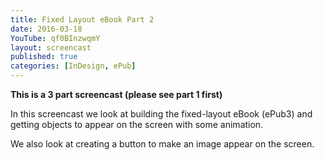 ```yaml
---
title: Fixed Layout eBook Part 2
date: 2016-03-18
YouTube: qf0BInzwqmY
layout: screencast
published: true
categories: [InDesign, ePub]
---
```

**This is a 3 part screencast (please see part 1 first)**

In this screencast we look at building the fixed-layout eBook (ePub3) and getting objects to appear on the screen with some animation.

We also look at creating a button to make an image appear on the screen.
